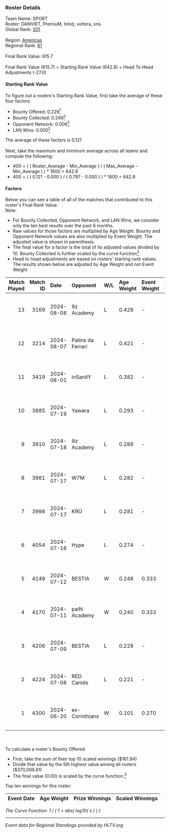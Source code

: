 ### Roster Details<br />
Team Name: SPORT<br />
Roster: DANVIET, PremiuM, timid, voltera, xns<br />
Global Rank: [201](../../standings_global_2024_12_02.md)<br />
<br />
Region: [Americas]( ../../standings_americas_2024_12_02.md)<br />
Regional Rank: [61]( ../../standings_americas_2024_12_02.md)<br />
<br />
Final Rank Value:  615.7<br />
<br />
Final Rank Value (615.7) = Starting Rank Value (642.8) + Head To Head Adjustments (-27.0)<br />

#### Starting Rank Value<br />
To figure out a rosters's Starting Rank Value, first take the average of these four factors:<br />
- Bounty Offered: 0.229[<sup>1</sup>](#table2)
- Bounty Collected: 0.249[<sup>2</sup>](#table1)
- Opponent Network: 0.006[<sup>2</sup>](#table1)
- LAN Wins: 0.000[<sup>2</sup>](#table1)

The average of these factors is 0.121<br />
<br />
Next, take the maximum and minimum average across all teams and compute the following:<br />
- 400 + ( ( Roster_Average - Min_Average ) / ( Max_Average - Min_Average ) ) * 1600 = 642.8
- 400 + ( ( 0.121 - 0.000 ) / ( 0.797 - 0.000 ) ) * 1600 = 642.8


#### Factors<br />
Below you can see a table of all of the matches that contributed to this roster's Final Rank Value.<br />
Note:<br />

- For Bounty Collected, Opponent Network, and LAN Wins, we consider only the ten best results over the past 6 months.
- Raw values for those factors are multiplied by Age Weight. Bounty and Opponent Network values are also multiplied by Event Weight. The adjusted value is shown in parenthesis.
- The final value for a factor is the total of its adjusted values divided by 10. Bounty Collected is further scaled by the curve function[<sup>3</sup>](#curveFunction)
- Head to head adjustments are based on rosters' starting rank values. The results shown below are adjusted by Age Weight and not Event Weight
<span id="table1"></span><br />


| Match Played | Match ID | Date       | Opponent          | W/L | Age Weight | Event Weight | Bounty Collected | Opponent Network | LAN Wins  | H2H Adj. | Roster                                 |
| -: | -: | :- | :- | :- | :- | :- | :- | :- | :- | -: | :- |
|           13 |     3169 | 2024-08-08 | 9z Academy        | L   | 0.428      | -            | -                | -                | -         |    -8.73 | DANVIET, PremiuM, timid, voltera, xns  |
|           12 |     3214 | 2024-08-07 | Patins da Ferrari | L   | 0.421      | -            | -                | -                | -         |    -5.76 | DANVIET, PremiuM, timid, voltera, xns  |
|           11 |     3419 | 2024-08-01 | inSanitY          | L   | 0.382      | -            | -                | -                | -         |    -2.73 | DANVIET, PremiuM, timid, voltera, xns  |
|           10 |     3885 | 2024-07-19 | Yawara            | L   | 0.293      | -            | -                | -                | -         |    -4.11 | DANVIET, PremiuM, timid, voltera, xns  |
|            9 |     3910 | 2024-07-18 | 9z Academy        | L   | 0.289      | -            | -                | -                | -         |    -6.13 | DANVIET, PremiuM, timid, voltera, xns  |
|            8 |     3981 | 2024-07-17 | W7M               | L   | 0.282      | -            | -                | -                | -         |    -3.85 | DANVIET, PremiuM, timid, voltera, xns  |
|            7 |     3998 | 2024-07-17 | KRÜ               | L   | 0.281      | -            | -                | -                | -         |    -2.17 | DANVIET, PremiuM, timid, voltera, xns  |
|            6 |     4054 | 2024-07-16 | Hype              | L   | 0.274      | -            | -                | -                | -         |    -2.72 | DANVIET, PremiuM, timid, voltera, xns  |
|            5 |     4149 | 2024-07-12 | BESTIA            | W   | 0.248      | 0.333        | 0.114 (0.009)    | 0.685 (0.057)    | 0 (0.000) |     7.31 | DANVIET, PremiuM, timid, voltera, xns  |
|            4 |     4170 | 2024-07-11 | paiN Academy      | W   | 0.240      | 0.333        | 0.000 (0.000)    | 0.000 (0.000)    | 0 (0.000) |     1.54 | DANVIET, PremiuM, timid, voltera, xns  |
|            3 |     4206 | 2024-07-09 | BESTIA            | L   | 0.228      | -            | -                | -                | -         |    -0.46 | DANVIET, PremiuM, timid, voltera, xns  |
|            2 |     4224 | 2024-07-08 | RED Canids        | L   | 0.221      | -            | -                | -                | -         |    -0.25 | DANVIET, PremiuM, timid, voltera, xns  |
|            1 |     4300 | 2024-06-20 | ex-Corinthians    | W   | 0.101      | 0.270        | 0.000 (0.000)    | 0.000 (0.000)    | 0 (0.000) |     1.03 | DANVIET, farias, PremiuM, voltera, xns |

<br />
<span id="table2"></span><br />
To calculate a roster's Bounty Offered:<br />

- First, take the sum of their top 10 scaled winnings ($161.94)
- Divide that value by the 5th highest value among all rosters ($370,006.61)
- The final value (0.00) is scaled by the curve function.[<sup>3</sup>](#curveFunction)

Top ten winnings for this roster:<br />

| Event Date | Age Weight | Prize Winnings | Scaled Winnings |
| :- | -: | :- | :- |


<span id="curveFunction"></span>_The Curve Function: 1 / ( 1 + abs( log10( x ) ) )_<br />

---
_Event data for Regional Standings provided by HLTV.org_<br />
